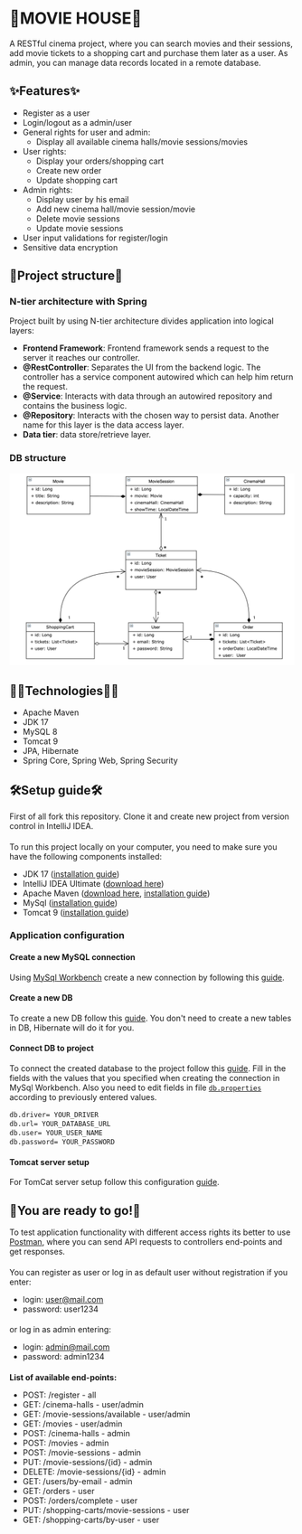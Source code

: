 # 🎥MOVIE HOUSE🎥
A RESTful cinema project, where you can search movies and their sessions, add movie tickets to a shopping cart and purchase them later as a user.
As admin, you can manage data records located in a remote database.

## ✨Features✨
* Register as a user
* Login/logout as a admin/user
* General rights for user and admin:
  * Display all available cinema halls/movie sessions/movies
* User rights:
  * Display your orders/shopping cart
  * Create new order
  * Update shopping cart
* Admin rights:
  * Display user by his email
  * Add new cinema hall/movie session/movie
  * Delete movie sessions
  * Update movie sessions
* User input validations for register/login
* Sensitive data encryption

## 🧬Project structure🧬
### N-tier architecture with Spring
Project built by using N-tier architecture divides application
into logical layers:
* **Frontend Framework**: Frontend framework sends a request to the server it reaches our controller.
* **@RestController**: Separates the UI from the backend logic. The controller has a service component autowired which can help him return the request.
* **@Service**: Interacts with data through an autowired repository and contains the business logic.
* **@Repository**: Interacts with the chosen way to persist data. Another name for this layer is the data access layer.
* **Data tier**: data store/retrieve layer.
### DB structure
![img.png](img.png)
## 👩‍💻Technologies👩‍💻
* Apache Maven
* JDK 17
* MySQL 8
* Tomcat 9
* JPA, Hibernate
* Spring Core, Spring Web, Spring Security

## 🛠Setup guide🛠

First of all fork this repository. Clone it and create new project from version control in IntelliJ IDEA.
####
To run this project locally on your computer, you need to make sure you have the following components installed:
* JDK 17 ([installation guide](https://docs.oracle.com/en/java/javase/17/install/overview-jdk-installation.html#GUID-8677A77F-231A-40F7-98B9-1FD0B48C346A))
* IntelliJ IDEA Ultimate ([download here](https://www.jetbrains.com/idea/download/#section=windows))
* Apache Maven ([download here](https://maven.apache.org/download.cgi), [installation guide](https://maven.apache.org/install.html))
* MySql ([installation guide](https://dev.mysql.com/doc/mysql-installation-excerpt/8.0/en/))
* Tomcat 9 ([installation guide](https://medium.com/@ngotantien/how-to-install-apache-tomcat-9-on-windows-mac-os-x-ubuntu-and-get-started-with-java-servlet-45f959d7ee0a))

### Application configuration
#### Create a new MySQL connection
Using [MySql Workbench](https://dev.mysql.com/downloads/workbench/) create a new connection by following this [guide](https://dev.mysql.com/doc/workbench/en/wb-getting-started-tutorial-create-connection.html).

#### Create a new DB
To create a new DB follow this [guide](https://www.theserverside.com/blog/Coffee-Talk-Java-News-Stories-and-Opinions/How-to-create-a-database-schema-with-the-MySQL-Workbench).
You don't need to create a new tables in DB, Hibernate will do it for you.

#### Connect DB to project
To connect the created database to the project follow this [guide](https://www.jetbrains.com/help/idea/mysql.html).
Fill in the fields with the values that you specified when creating the connection in MySql Workbench.
Also you need to edit fields in file [`db.properties`](src/main/resources/db.properties) according to previously entered values.
```
db.driver= YOUR_DRIVER
db.url= YOUR_DATABASE_URL
db.user= YOUR_USER_NAME
db.password= YOUR_PASSWORD
```

#### Tomcat server setup
For TomCat server setup follow this configuration [guide](https://mkyong.com/intellij/intellij-idea-run-debug-web-application-on-tomcat/).

## 🚀You are ready to go!🚀
To test application functionality with different access rights 
its better to use [Postman](https://www.postman.com/downloads/), 
where you can send API requests to controllers end-points and get responses.
####
You can register as user or log in as default user without registration if you 
enter:
* login: user@mail.com
* password: user1234
####
or log in as admin entering:
* login: admin@mail.com
* password: admin1234
####
**List of available end-points:**
* POST: /register - all
* GET: /cinema-halls - user/admin
* GET: /movie-sessions/available - user/admin
* GET: /movies - user/admin
* POST: /cinema-halls - admin
* POST: /movies - admin
* POST: /movie-sessions - admin
* PUT: /movie-sessions/{id} - admin
* DELETE: /movie-sessions/{id} - admin
* GET: /users/by-email - admin
* GET: /orders - user
* POST: /orders/complete - user
* PUT: /shopping-carts/movie-sessions - user
* GET: /shopping-carts/by-user - user
